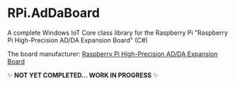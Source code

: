 # RPi.AdDaBoard
A complete Windows IoT Core class library for the Raspberry Pi "Raspberry Pi High-Precision AD/DA Expansion Board" (C#)

The board manufacturer: [Raspberry Pi High-Precision AD/DA Expansion Board](http://www.waveshare.com/high-precision-ad-da-board.htm)

:sparkles: __NOT YET COMPLETED... WORK IN PROGRESS__ :sparkles:

